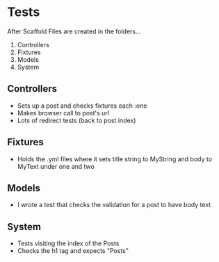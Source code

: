 # Tests

After Scaffold Files are created in the folders...
1. Controllers
2. Fixtures
3. Models
4. System

## Controllers
* Sets up a post and checks fixtures each :one
* Makes browser call to post's url
* Lots of redirect tests (back to post index)

## Fixtures
* Holds the .yml files where it sets title string to MyString and body to MyText under one and two

## Models
* I wrote a test that checks the validation for a post to have body text

## System
* Tests visiting the index of the Posts
* Checks the h1 tag and expects "Posts"